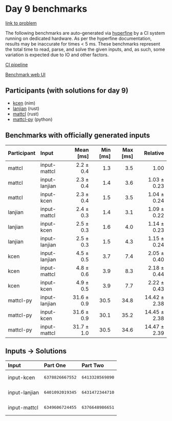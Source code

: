 # Day 9 benchmarks

[link to problem](https://adventofcode.com/2024/day/9)

The following benchmarks are auto-generated via
[hyperfine](https://github.com/sharkdp/hyperfine) by a CI system running on
dedicated hardware. As per the hyperfine documentation, results may be
inaccurate for times < 5 ms. These benchmarks represent the total time to read,
parse, and solve the given inputs, and, as such, some variation is expected due
to IO and other factors.

[CI pipeline](http://ci.papercode.net:8080/teams/main/pipelines/aoc2024)

[Benchmark web UI](https://aoc.ancalagon.black)


## Participants (with solutions for day 9)

- [kcen](https://github.com/kcen/aoc2024) (nim)
- [lanjian](https://github.com/lanjian/aoc-2024) (rust)
- [mattcl](https://github.com/mattcl/aoc2024) (rust)
- [mattcl-py](https://github.com/mattcl/aoc2024-py) (python)


## Benchmarks with officially generated inputs

| Participant | Input | Mean [ms] | Min [ms] | Max [ms] | Relative |
|:---|:---|---:|---:|---:|---:|
| mattcl | input-mattcl | 2.2 ± 0.4 | 1.3 | 3.5 | 1.00 |
| mattcl | input-lanjian | 2.3 ± 0.4 | 1.4 | 3.6 | 1.03 ± 0.23 |
| mattcl | input-kcen | 2.3 ± 0.4 | 1.5 | 3.5 | 1.04 ± 0.24 |
| lanjian | input-mattcl | 2.4 ± 0.3 | 1.4 | 3.1 | 1.09 ± 0.22 |
| lanjian | input-kcen | 2.5 ± 0.3 | 1.6 | 4.0 | 1.14 ± 0.23 |
| lanjian | input-lanjian | 2.5 ± 0.3 | 1.5 | 4.3 | 1.15 ± 0.24 |
| kcen | input-lanjian | 4.5 ± 0.5 | 3.7 | 7.4 | 2.05 ± 0.40 |
| kcen | input-mattcl | 4.8 ± 0.6 | 3.9 | 8.3 | 2.18 ± 0.44 |
| kcen | input-kcen | 4.9 ± 0.5 | 3.9 | 7.7 | 2.22 ± 0.43 |
| mattcl-py | input-lanjian | 31.6 ± 0.9 | 30.5 | 34.8 | 14.42 ± 2.38 |
| mattcl-py | input-kcen | 31.6 ± 0.9 | 30.1 | 35.2 | 14.45 ± 2.38 |
| mattcl-py | input-mattcl | 31.7 ± 1.0 | 30.5 | 34.6 | 14.47 ± 2.39 |


## Inputs -> Solutions

| Input | Part One | Part Two |
|:---|:---|:---|
|input-kcen|<pre>6378826667552</pre>|<pre>6413328569890</pre>|
|input-lanjian|<pre>6401092019345</pre>|<pre>6431472344710</pre>|
|input-mattcl|<pre>6349606724455</pre>|<pre>6376648986651</pre>|